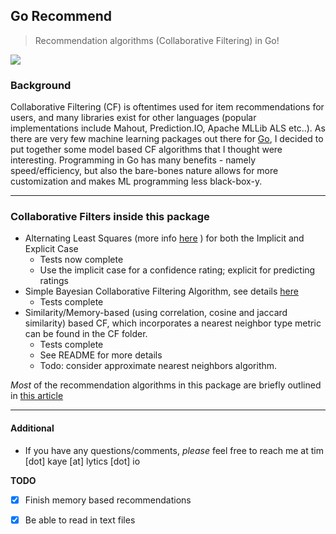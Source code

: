 ## Go Recommend 

> Recommendation algorithms (Collaborative Filtering) in Go! 

![](http://progressed.io/bar/100)

### Background 
Collaborative Filtering (CF) is oftentimes used for item recommendations for users, and many libraries exist for other languages (popular implementations include Mahout, Prediction.IO, Apache MLLib ALS etc..). As there are very few machine learning packages out there for [Go](http://www.golang.org), I decided to put together some model based CF algorithms that I thought were interesting. Programming in Go has many benefits - namely speed/efficiency, but also the bare-bones nature allows for more customization and makes ML programming less black-box-y. 

---

### Collaborative Filters inside this package

- Alternating Least Squares (more info [here](http://labs.yahoo.com/files/HuKorenVolinsky-ICDM08.pdf) ) for both the Implicit and Explicit Case
	* Tests now complete
	* Use the implicit case for a confidence rating; explicit for predicting ratings
- Simple Bayesian Collaborative Filtering Algorithm, see details [here](http://www-stat.wharton.upenn.edu/~edgeorge/Research_papers/Bcollab.pdf)
	* Tests complete
- Similarity/Memory-based (using correlation, cosine and jaccard similarity) based CF, which incorporates a nearest neighbor type metric can be found in the CF folder.
	* Tests complete
	* See README for more details
	* Todo: consider approximate nearest neighbors algorithm. 

*Most* of the recommendation algorithms in this package are briefly outlined in [this article](http://www.hindawi.com/journals/aai/2009/421425/)

---

#### Additional

 - If you have any questions/comments, *please* feel free to reach me at tim [dot] kaye [at] lytics [dot] io

**TODO**
-[x] Finish memory based recommendations
-[x] Be able to read in text files





